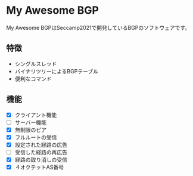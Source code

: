# My Awesome BGP
My Awesome BGPはSeccamp2021で開発しているBGPのソフトウェアです。

## 特徴
- シングルスレッド
- バイナリツリーによるBGPテーブル
- 便利なコマンド

## 機能
- [x] クライアント機能
- [ ] サーバー機能
- [x] 無制限のピア
- [x] フルルートの受信
- [x] 設定された経路の広告
- [ ] 受信した経路の再広告
- [x] 経路の取り消しの受信
- [x] ４オクテットAS番号

